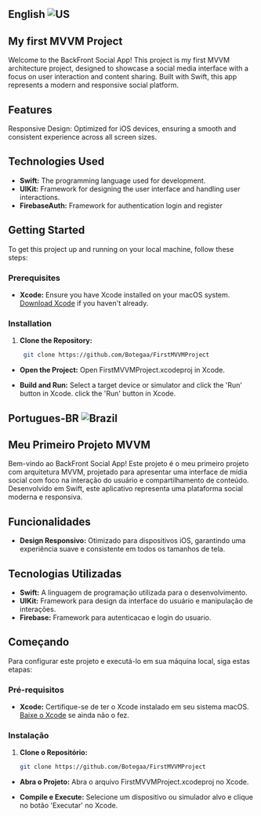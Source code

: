## English ![US](https://raw.githubusercontent.com/stevenrskelton/flag-icon/master/png/16/country-4x3/us.png)

## My first MVVM Project 

Welcome to the BackFront Social App! This project is my first MVVM architecture project, designed to showcase a social media interface with a focus on user interaction and content sharing. Built with Swift, this app represents a modern and responsive social platform.

## Features
Responsive Design: Optimized for iOS devices, ensuring a smooth and consistent experience across all screen sizes.

## Technologies Used

- **Swift:** The programming language used for development.
- **UIKit:** Framework for designing the user interface and handling user interactions.
- **FirebaseAuth:** Framework for authentication login and register

## Getting Started

To get this project up and running on your local machine, follow these steps:

### Prerequisites

- **Xcode:** Ensure you have Xcode installed on your macOS system. [Download Xcode](https://developer.apple.com/xcode/) if you haven't already.

### Installation

1. **Clone the Repository:**
   ```bash
    git clone https://github.com/Botegaa/FirstMVVMProject

- **Open the Project:**
Open FirstMVVMProject.xcodeproj in Xcode.

- **Build and Run:**
Select a target device or simulator and click the 'Run' button in Xcode.
click the 'Run' button in Xcode.



## Portugues-BR ![Brazil](https://raw.githubusercontent.com/stevenrskelton/flag-icon/master/png/16/country-4x3/br.png "Brazil")

## Meu Primeiro Projeto MVVM 

Bem-vindo ao BackFront Social App! Este projeto é o meu primeiro projeto com arquitetura MVVM, projetado para apresentar uma interface de mídia social com foco na interação do usuário e compartilhamento de conteúdo. Desenvolvido em Swift, este aplicativo representa uma plataforma social moderna e responsiva.

## Funcionalidades
- **Design Responsivo:** Otimizado para dispositivos iOS, garantindo uma experiência suave e consistente em todos os tamanhos de tela.

## Tecnologias Utilizadas

- **Swift:** A linguagem de programação utilizada para o desenvolvimento.
- **UIKit:** Framework para design da interface do usuário e manipulação de interações.
- **Firebase:** Framework para autenticacao e login do usuario.

## Começando

Para configurar este projeto e executá-lo em sua máquina local, siga estas etapas:

### Pré-requisitos

- **Xcode:** Certifique-se de ter o Xcode instalado em seu sistema macOS. [Baixe o Xcode](https://developer.apple.com/xcode/) se ainda não o fez.

### Instalação

1. **Clone o Repositório:**
    ```bash
    git clone https://github.com/Botegaa/FirstMVVMProject

 - **Abra o Projeto:**
Abra o arquivo FirstMVVMProject.xcodeproj no Xcode.

- **Compile e Execute:**
Selecione um dispositivo ou simulador alvo e clique no botão 'Executar' no Xcode.

